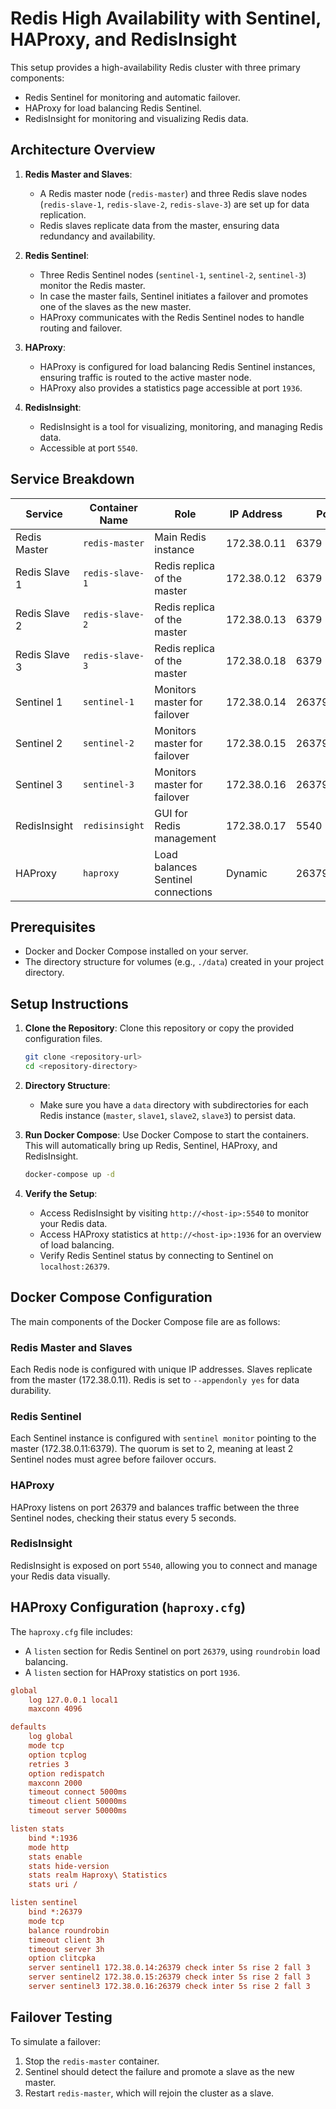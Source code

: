 # Redis High Availability with Sentinel, HAProxy, and RedisInsight

This setup provides a high-availability Redis cluster with three primary components:
- Redis Sentinel for monitoring and automatic failover.
- HAProxy for load balancing Redis Sentinel.
- RedisInsight for monitoring and visualizing Redis data.

## Architecture Overview

1. **Redis Master and Slaves**:
   - A Redis master node (`redis-master`) and three Redis slave nodes (`redis-slave-1`, `redis-slave-2`, `redis-slave-3`) are set up for data replication.
   - Redis slaves replicate data from the master, ensuring data redundancy and availability.

2. **Redis Sentinel**:
   - Three Redis Sentinel nodes (`sentinel-1`, `sentinel-2`, `sentinel-3`) monitor the Redis master.
   - In case the master fails, Sentinel initiates a failover and promotes one of the slaves as the new master.
   - HAProxy communicates with the Redis Sentinel nodes to handle routing and failover.

3. **HAProxy**:
   - HAProxy is configured for load balancing Redis Sentinel instances, ensuring traffic is routed to the active master node.
   - HAProxy also provides a statistics page accessible at port `1936`.

4. **RedisInsight**:
   - RedisInsight is a tool for visualizing, monitoring, and managing Redis data.
   - Accessible at port `5540`.

## Service Breakdown

| Service         | Container Name | Role                                 | IP Address   | Port      |
|-----------------|----------------|--------------------------------------|--------------|-----------|
| Redis Master    | `redis-master` | Main Redis instance                  | 172.38.0.11  | 6379      |
| Redis Slave 1   | `redis-slave-1`| Redis replica of the master          | 172.38.0.12  | 6379      |
| Redis Slave 2   | `redis-slave-2`| Redis replica of the master          | 172.38.0.13  | 6379      |
| Redis Slave 3   | `redis-slave-3`| Redis replica of the master          | 172.38.0.18  | 6379      |
| Sentinel 1      | `sentinel-1`   | Monitors master for failover         | 172.38.0.14  | 26379     |
| Sentinel 2      | `sentinel-2`   | Monitors master for failover         | 172.38.0.15  | 26379     |
| Sentinel 3      | `sentinel-3`   | Monitors master for failover         | 172.38.0.16  | 26379     |
| RedisInsight    | `redisinsight` | GUI for Redis management             | 172.38.0.17  | 5540      |
| HAProxy         | `haproxy`      | Load balances Sentinel connections   | Dynamic      | 26379,1936|

## Prerequisites

- Docker and Docker Compose installed on your server.
- The directory structure for volumes (e.g., `./data`) created in your project directory.

## Setup Instructions

1. **Clone the Repository**:
   Clone this repository or copy the provided configuration files.

   ```bash
   git clone <repository-url>
   cd <repository-directory>
   ```

2. **Directory Structure**:
   - Make sure you have a `data` directory with subdirectories for each Redis instance (`master`, `slave1`, `slave2`, `slave3`) to persist data.

3. **Run Docker Compose**:
   Use Docker Compose to start the containers. This will automatically bring up Redis, Sentinel, HAProxy, and RedisInsight.

   ```bash
   docker-compose up -d
   ```

4. **Verify the Setup**:
   - Access RedisInsight by visiting `http://<host-ip>:5540` to monitor your Redis data.
   - Access HAProxy statistics at `http://<host-ip>:1936` for an overview of load balancing.
   - Verify Redis Sentinel status by connecting to Sentinel on `localhost:26379`.

## Docker Compose Configuration

The main components of the Docker Compose file are as follows:

### Redis Master and Slaves
Each Redis node is configured with unique IP addresses. Slaves replicate from the master (172.38.0.11). Redis is set to `--appendonly yes` for data durability.

### Redis Sentinel
Each Sentinel instance is configured with `sentinel monitor` pointing to the master (172.38.0.11:6379). The quorum is set to 2, meaning at least 2 Sentinel nodes must agree before failover occurs.

### HAProxy
HAProxy listens on port 26379 and balances traffic between the three Sentinel nodes, checking their status every 5 seconds.

### RedisInsight
RedisInsight is exposed on port `5540`, allowing you to connect and manage your Redis data visually.

## HAProxy Configuration (`haproxy.cfg`)

The `haproxy.cfg` file includes:
- A `listen` section for Redis Sentinel on port `26379`, using `roundrobin` load balancing.
- A `listen` section for HAProxy statistics on port `1936`.

```cfg
global
    log 127.0.0.1 local1
    maxconn 4096

defaults
    log global
    mode tcp
    option tcplog
    retries 3
    option redispatch
    maxconn 2000
    timeout connect 5000ms
    timeout client 50000ms
    timeout server 50000ms

listen stats
    bind *:1936
    mode http
    stats enable
    stats hide-version
    stats realm Haproxy\ Statistics
    stats uri /

listen sentinel
    bind *:26379
    mode tcp
    balance roundrobin
    timeout client 3h
    timeout server 3h
    option clitcpka
    server sentinel1 172.38.0.14:26379 check inter 5s rise 2 fall 3
    server sentinel2 172.38.0.15:26379 check inter 5s rise 2 fall 3
    server sentinel3 172.38.0.16:26379 check inter 5s rise 2 fall 3
```

## Failover Testing

To simulate a failover:
1. Stop the `redis-master` container.
2. Sentinel should detect the failure and promote a slave as the new master.
3. Restart `redis-master`, which will rejoin the cluster as a slave.